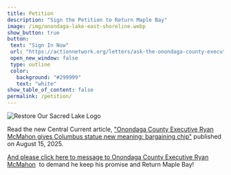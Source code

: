 ```yaml
---
title: Petition
description: "Sign the Petition to Return Maple Bay"
image: /img/onondaga-lake-east-shoreline.webp
show_button: true
button: 
 text: "Sign In Now"
 url: "https://actionnetwork.org/letters/ask-the-onondaga-county-executive-to-keep-his-promise-to-return-maple-bay/"
 open_new_window: false
 type: outline
 color: 
   background: "#299999"
   text: "white"
show_table_of_content: false
permalink: /petition/
---
```

![Restore Our Sacred Lake Logo](/img/restore-sacred-lake-250.webp)

<p>Read the new Central Current article,&nbsp;<a href="https://centralcurrent.org/onondaga-county-executive-ryan-mcmahon-gives-columbus-statue-new-meaning-bartering-chip/" target="_blank" rel="noopener">"Onondaga County Executive Ryan McMahon gives Columbus statue new meaning: bargaining chip"</a>&nbsp;published on August 15, 2025.</p>
<p><a href="https://actionnetwork.org/letters/ask-the-onondaga-county-executive-to-keep-his-promise-to-return-maple-bay" target="_blank" rel="noopener">And please click here to message to Onondaga County Executive Ryan McMahon</a>&nbsp;&nbsp;to demand he keep his promise and Return Maple Bay!</p>